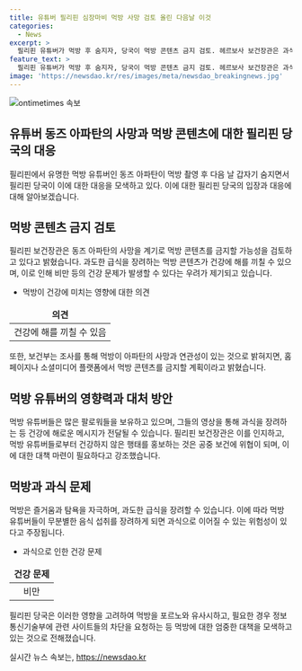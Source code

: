 ```yaml
---
title: 유튜버 필리핀 심장마비 먹방 사망 검토 올린 다음날 이것
categories:
  - News
excerpt: >
  필리핀 유튜버가 먹방 후 숨지자, 당국이 먹방 콘텐츠 금지 검토. 헤르보사 보건장관은 과식으로 인한 건강문제 지적하며, 먹방 유튜버들이 사람들에게 해로운 행태를 홍보하고 있다고 지적. 먹방과 사망의 연관성 조사 후 먹방 콘텐츠 금지 추진할 방침. 음식 관련 사이트 차단 요청 가능성도 제기. (문장수: 90)
feature_text: >
  필리핀 유튜버가 먹방 후 숨지자, 당국이 먹방 콘텐츠 금지 검토. 헤르보사 보건장관은 과식으로 인한 건강문제 지적하며, 먹방 유튜버들이 사람들에게 해로운 행태를 홍보하고 있다고 지적. 먹방과 사망의 연관성 조사 후 먹방 콘텐츠 금지 추진할 방침. 음식 관련 사이트 차단 요청 가능성도 제기. (문장수: 90)
image: 'https://newsdao.kr/res/images/meta/newsdao_breakingnews.jpg'
---
```


<p><img src="https://newsdao.kr/res/images/meta/newsdao_breakingnews.jpg" alt="ontimetimes 속보" /></p>

<h2 data-ke-size="size26">유튜버 동즈 아파탄의 사망과 먹방 콘텐츠에 대한 필리핀 당국의 대응</h2>

<p data-ke-size="size16">필리핀에서 유명한 먹방 유튜버인 동즈 아파탄이 먹방 촬영 후 다음 날 갑자기 숨지면서 필리핀 당국이 이에 대한 대응을 모색하고 있다. 이에 대한 필리핀 당국의 입장과 대응에 대해 알아보겠습니다.</p>

<h2 data-ke-size="size24">먹방 콘텐츠 금지 검토</h2>

<p data-ke-size="size16">필리핀 보건장관은 동즈 아파탄의 사망을 계기로 먹방 콘텐츠를 금지할 가능성을 검토하고 있다고 밝혔습니다. 과도한 급식을 장려하는 먹방 콘텐츠가 건강에 해를 끼칠 수 있으며, 이로 인해 비만 등의 건강 문제가 발생할 수 있다는 우려가 제기되고 있습니다.</p>

<ul>
<li>먹방이 건강에 미치는 영향에 대한 의견</li>
</ul>

<table>
<thead>
<tr>
<td style="text-align: center; height: 17px;"><b>의견</b></td>
</tr>
</thead>
<tbody>
<tr>
<td style="text-align: center; height: 17px;">건강에 해를 끼칠 수 있음</td>
</tr>
</tbody>
</table>

<p data-ke-size="size16">또한, 보건부는 조사를 통해 먹방이 아파탄의 사망과 연관성이 있는 것으로 밝혀지면, 홈페이지나 소셜미디어 플랫폼에서 먹방 콘텐츠를 금지할 계획이라고 밝혔습니다.</p>

<h2 data-ke-size="size24">먹방 유튜버의 영향력과 대처 방안</h2>

<p data-ke-size="size16">먹방 유튜버들은 많은 팔로워들을 보유하고 있으며, 그들의 영상을 통해 과식을 장려하는 등 건강에 해로운 메시지가 전달될 수 있습니다. 필리핀 보건장관은 이를 인지하고, 먹방 유튜버들로부터 건강하지 않은 행태를 홍보하는 것은 공중 보건에 위협이 되며, 이에 대한 대책 마련이 필요하다고 강조했습니다.</p>

<h2 data-ke-size="size24">먹방과 과식 문제</h2>

<p data-ke-size="size16">먹방은 즐거움과 탐욕을 자극하며, 과도한 급식을 장려할 수 있습니다. 이에 따라 먹방 유튜버들이 무분별한 음식 섭취를 장려하게 되면 과식으로 이어질 수 있는 위험성이 있다고 주장됩니다.</p>

<ul>
<li>과식으로 인한 건강 문제</li>
</ul>

<table>
<thead>
<tr>
<td style="text-align: center; height: 17px;"><b>건강 문제</b></td>
</tr>
</thead>
<tbody>
<tr>
<td style="text-align: center; height: 17px;">비만</td>
</tr>
</tbody>
</table>

<p data-ke-size="size16">필리핀 당국은 이러한 영향을 고려하여 먹방을 포르노와 유사시하고, 필요한 경우 정보통신기술부에 관련 사이트들의 차단을 요청하는 등 먹방에 대한 엄중한 대책을 모색하고 있는 것으로 전해졌습니다.</p>
실시간 뉴스 속보는, <a href="https://newsdao.kr" rel="dofollow">https://newsdao.kr</a>


